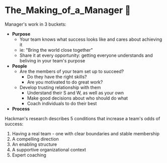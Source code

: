 # The_Making_of_a_Manager 🤠

Manager's work in 3 buckets:
- **Purpose** 
  - Your team knows what success looks like and cares about achieving it
  - ie: "Bring the world close together"
  - Share it at every opportunity: getting everyone understands and beliving in your team's purpose 
- **People**
  - Are the members of your team set up to succeed? 
    - Do they have the right skills?
    - Are you motivated to do great work? 
  - Develop trusting relationship with them
    - Understand their S and W, as well as your own
    - Make good decisions about who should do what 
    - Coach individuals to do their best   
- **Process**

Hackman's research describes 5 conditions that increase a team's odds of success:
1. Having a real team - one with clear boundaries and stable membership
2. A compelling direction
3. An enabling structure
4. A supportive organizational context
5. Expert coaching 
